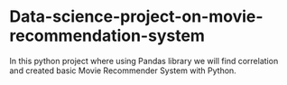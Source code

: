 # Data-science-project-on-movie-recommendation-system
In this python project where using Pandas library we will find correlation and created basic Movie Recommender System with Python.
